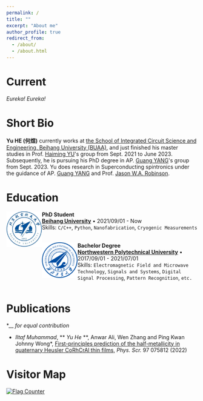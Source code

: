 ```yaml
---
permalink: /
title: ""
excerpt: "About me"
author_profile: true
redirect_from: 
  - /about/
  - /about.html
---
```


Current
======
*Eureka! Eureka!*

Short Bio
======
**Yu HE (何煜)** currently works at [the School of Integrated Circuit Science and Engineering, Beihang University (BUAA)](http://www.sme.buaa.edu.cn/), and just finished his master studies in Prof. [Haiming YU](https://www.researchgate.net/profile/Haiming-Yu-4)'s group from Sept. 2021 to June 2023. Subsequently, he is pursuing his PhD degree in AP. [Guang YANG](https://www.researchgate.net/profile/Guang-Yang-12)'s group from Sept. 2023. Yu does research in Superconducting spintronics under the guidance of AP. [Guang YANG](https://www.researchgate.net/profile/Guang-Yang-12) and Prof. [Jason W.A. Robinson](https://scholar.google.co.uk/citations?user=mkH9powAAAAJ&hl).

Education
======
<img align="left" height="94px" width="94px" src="./images/beihang.jpg"/>

**PhD Student** \
[**Beihang University**](https://www.buaa.edu.cn/) • 2021/09/01 - Now \
Skills: `C/C++`, `Python`, `Nanofabrication`, `Cryogenic Measurements` \
<br/>

<img align="left" height="94px" width="94px" src="./images/nwpu.png"/>

**Bachelor Degree** \
[**Northwestern Polytechnical University**](https://www.nwpu.edu.cn/) • 2017/09/01 - 2021/07/01 \
Skills: `Electromagnetic Field and Microwave Technology`, `Signals and Systems`, `Digital Signal Processing`, `Pattern Recognition`, `etc.` \
<br/>

Publications
======
\*__ *for equal contribution*
- *Iltaf Muhammad*, ** *Yu He* **, Anwar Ali, Wen Zhang and Ping Kwan Johnny Wong\*, [First-principles prediction of the half-metallicity in quaternary Heusler CoRhCrAl thin films](https://iopscience.iop.org/article/10.1088/1402-4896/ac7679), *Phys. Scr.* 97 075812 (2022)

Visitor Map
======
<a href="https://info.flagcounter.com/z8Mh"><img src="https://s11.flagcounter.com/map/z8Mh/size_l/txt_000000/border_CCCCCC/pageviews_1/viewers_0/flags_0/" alt="Flag Counter" border="0"></a>